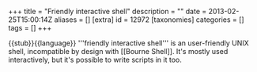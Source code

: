 +++
title = "Friendly interactive shell"
description = ""
date = 2013-02-25T15:00:14Z
aliases = []
[extra]
id = 12972
[taxonomies]
categories = []
tags = []
+++

{{stub}}{{language}}
'''friendly interactive shell''' is an user-friendly UNIX shell, incompatible by design with [[Bourne Shell]]. It's mostly used interactively, but it's possible to write scripts in it too.
